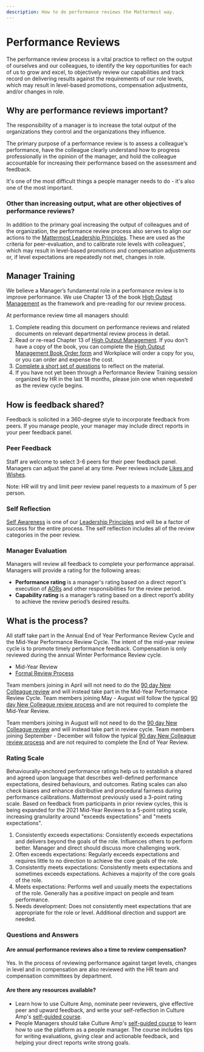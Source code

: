 ```yaml
---
description: How to do performance reviews the Mattermost way.
---
```


# Performance Reviews

The performance review process is a vital practice to reflect on the output of ourselves and our colleagues, to identify the key opportunities for each of us to grow and excel, to objectively review our capabilities and track record on delivering results against the requirements of our role levels, which may result in level-based promotions, compensation adjustments, and/or changes in role.

## Why are performance reviews important?

The responsibility of a manager is to increase the total output of the organizations they control and the organizations they influence.

The primary purpose of a performance review is to assess a colleague's performance, have the colleague clearly understand how to progress professionally in the opinion of the manager, and hold the colleague accountable for increasing their performance based on the assessment and feedback.

It's one of the most difficult things a people manager needs to do - it's also one of the most important.

### Other than increasing output, what are other objectives of performance reviews?

In addition to the primary goal increasing the output of colleagues and of the organization, the performance review process also serves to align our actions to the [Mattermost Leadership Principles](../../../../company/about-mattermost/#leadership-principles). These are used as the criteria for peer-evaluation, and to calibrate role levels with colleagues', which may result in level-based promotions and compensation adjustments or, if level expectations are repeatedly not met, changes in role.

## Manager Training 

We believe a Manager’s fundamental role in a performance review is to improve performance. We use Chapter 13 of the book [High Output Management](https://www.amazon.com/High-Output-Management-Andrew-Grove-ebook/dp/B015VACHOK) as the framework and pre-reading for our review process.

At performance review time all managers should:

1. Complete reading this document on performance reviews and related documents on relevant departmental review process in detail.
2. Read or re-read Chapter 13 of [High Output Management](https://www.amazon.com/High-Output-Management-Andrew-Grove-ebook/dp/B015VACHOK). If you don't have a copy of the book, you can complete the [High Output Management Book Order form](https://forms.gle/J2Aio3Lv1eK74ob3A) and Workplace will order a copy for you, or you can order and expense the cost.
3. [Complete a short set of questions](https://forms.gle/uG8VvFGcpSfQMdvz6) to reflect on the material.
4. If you have not yet been through a Performance Review Training session organized by HR in the last 18 months, please join one when requested as the review cycle begins.

## How is feedback shared?

Feedback is solicited in a 360-degree style to incorporate feedback from peers. If you manage people, your manager may include direct reports in your peer feedback panel.

### Peer Feedback 

Staff are welcome to select 3-6 peers for their peer feedback panel. Managers can adjust the panel at any time. 
Peer reviews include [Likes and Wishes](https://handbook.mattermost.com/company/about-mattermost/mindsets#likes-and-wishes). 

Note: HR will try and limit peer review panel requests to a maximum of 5 per person.

### Self Reflection

[Self Awareness](https://handbook.mattermost.com/company/about-mattermost#leadership-principles) is one of our [Leadership Principles](https://handbook.mattermost.com/company/about-mattermost#leadership-principles) and will be a factor of success for the entire process. The self reflection includes all of the review categories in the peer review.

### Manager Evaluation

Managers will review all feedback to complete your performance appraisal. Managers will provide a rating for the following areas:
 - **Performance rating** is a manager's rating based on a direct report's execution of [AORs](https://handbook.mattermost.com/operations/operations/areas-of-responsibility) and other responsibilities for the review period.
 - **Capability rating** is a manager’s rating based on a direct report’s ability to achieve the review period’s desired results.

## What is the process?

All staff take part in the Annual End of Year Performance Review Cycle and the Mid-Year Performance Review Cycle. The intent of the mid-year review cycle is to promote timely performance feedback. Compensation is only reviewed during the annual Winter Performance Review cycle.

* Mid-Year Review
* [Formal Review Process](https://handbook.mattermost.com/operations/people/performance-reviews-50/formal-review-process)
  
Team members joining in April will not need to do the [90 day New Colleague review](https://handbook.mattermost.com/contributors/onboarding#new-colleague-90-day-feedback-process) and will instead take part in the Mid-Year Performance Review Cycle. Team members joining May - August will follow the typical [90 day New Colleague review process](https://handbook.mattermost.com/contributors/onboarding#new-colleague-90-day-feedback-process) and are not required to complete the Mid-Year Review.

Team members joining in August will not need to do the [90 day New Colleague review](https://handbook.mattermost.com/contributors/onboarding#new-colleague-90-day-feedback-process) and will instead take part in  review cycle. Team members joining September - December will follow the typical [90 day New Colleague review process](https://handbook.mattermost.com/contributors/onboarding#new-colleague-90-day-feedback-process) and are not required to complete the End of Year Review.

### Rating Scale
Behaviourally-anchored performance ratings help us to establish a shared and agreed upon language that describes well-defined performance expectations, desired behaviours, and outcomes. Rating scales can also check biases and enhance distributive and procedural fairness during performance calibrations. Mattermost previously used a 3-point rating scale. Based on feedback from participants in prior review cycles, this is being expanded for the 2021 Mid-Year Reviews to a 5-point rating scale, increasing granularity around "exceeds expectations" and "meets expectations". 

1. Consistently exceeds expectations: Consistently exceeds expectations and delivers beyond the goals of the role. Influences others to perform better. Manager and direct should discuss more challenging work.
2. Often exceeds expectations: Regularly exceeds expectations and requires little to no direction to achieve the core goals of the role. 
3. Consistently meets expectations: Consistently meets expectations and sometimes exceeds expectations. Achieves a majority of the core goals of the role.
4. Meets expectations: Performs well and usually meets the expectations of the role. Generally has a positive impact on people and team performance.
5. Needs development: Does not consistently meet expectations that are appropriate for the role or level. Additional direction and support are needed.

### Questions and Answers

#### Are annual performance reviews also a time to review compensation?

Yes. In the process of reviewing performance against target levels, changes in level and in compensation are also reviewed with the HR team and compensation committees by department.

#### Are there any resources available?

- Learn how to use Culture Amp, nominate peer reviewers, give effective peer and upward feedback, and write your self-reflection in Culture Amp's [self-guided course](https://www.cultureamptraining.com/performance-reviews-for-employees). 
- People Managers should take Culture Amp's [self-guided course](https://www.cultureamptraining.com/performance-for-managers) to learn how to use the platform as a people manager. The course includes tips for writing evaluations, giving clear and actionable feedback, and helping your direct reports write strong goals. 
